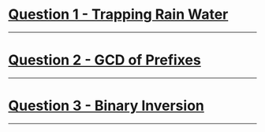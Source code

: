# [Question 1 - Trapping Rain Water](https://leetcode.com/problems/trapping-rain-water/)
---
# [Question 2 - GCD of Prefixes](https://www.codechef.com/START17C/problems/GCDPRF)
---
# [Question 3 - Binary Inversion](https://www.codechef.com/START17C/problems/BININV)
---
